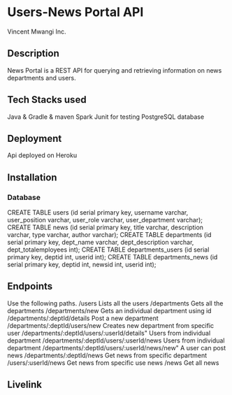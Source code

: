 # Users-News Portal API
Vincent Mwangi Inc.
## Description
News Portal is a  REST API for querying and retrieving information on news departments and users. 

## Tech Stacks used
Java & Gradle & maven
Spark
Junit for testing
PostgreSQL database

## Deployment
 Api deployed on Heroku

## Installation
### Database

CREATE TABLE users (id serial primary key, username varchar, user_position varchar, user_role varchar, user_department varchar);
CREATE TABLE news (id serial primary key, title varchar, description varchar, type varchar, author varchar);
CREATE TABLE departments (id serial primary key, dept_name varchar, dept_description varchar, dept_totalemployees int);
CREATE TABLE departments_users (id serial primary key, deptid int, userid int);
CREATE TABLE departments_news (id serial primary key, deptid int, newsid int, userid int);

## Endpoints
Use the following paths.
/users Lists all the users
/departments Gets all the departments
/departments/new Gets an individual department using id
/departments/:deptId/details Post a new department
/departments/:deptId/users/new Creates new department from specific user
/departments/:deptId/users/:userId/details" Users from individual department
/departments/:deptId/users/:userId/news Users from individual department
/departments/:deptId/users/:userId/news/new" A user can post news
/departments/:deptId/news Get news from specific department
/users/:userId/news Get news from specific use news
/news Get all news 

## Livelink
